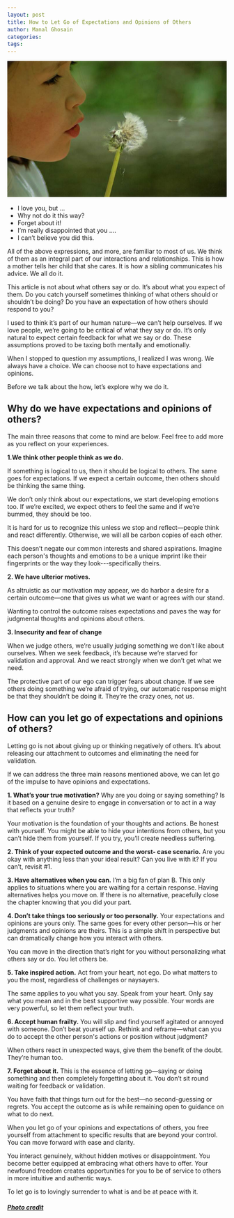 ```yaml
---
layout: post
title: How to Let Go of Expectations and Opinions of Others
author: Manal Ghosain
categories:
tags:
---
```


![Let go of expectations](/images/let-go.jpg)

  * I love you, but …
  * Why not do it this way?
  * Forget about it!
  * I’m really disappointed that you ….
  * I can’t believe you did this.

All of the above expressions, and more, are familiar to most of us. We think of them as an integral part of our interactions and relationships. This is how a mother tells her child that she cares. It is how a sibling communicates his advice. We all do it. 

This article is not about what others say or do. It’s about what you expect of them. Do you catch yourself sometimes thinking of what others should or shouldn’t be doing? Do you have an expectation of how others should respond to you? 

I used to think it’s part of our human nature—we can’t help ourselves. If we love people, we’re going to be critical of what they say or do. It’s only natural to expect certain feedback for what we say or do. These assumptions proved to be taxing both mentally and emotionally. 

When I stopped to question my assumptions, I realized I was wrong. We always have a choice. We can choose not to have expectations and opinions.

Before we talk about the how, let’s explore why we do it. 

## Why do we have expectations and opinions of others?

The main three reasons that come to mind are below. Feel free to add more as you reflect on your experiences. 

**1.We think other people think as we do.** 

If something is logical to us, then it should be logical to others. The same goes for expectations. If we expect a certain outcome, then others should be thinking the same thing. 

We don’t only think about our expectations, we start developing emotions too. If we’re excited, we expect others to feel the same and if we’re bummed, they should be too. 

It is hard for us to recognize this unless we stop and reflect—people think and react differently. Otherwise, we will all be carbon copies of each other. 

This doesn’t negate our common interests and shared aspirations. Imagine each person's thoughts and emotions to be a unique imprint like their fingerprints or the way they look---specifically theirs. 

**2. We have ulterior motives.** 

As altruistic as our motivation may appear, we do harbor a desire for a certain outcome—one that gives us what we want or agrees with our stand. 

Wanting to control the outcome raises expectations and paves the way for judgmental thoughts and opinions about others. 

**3. Insecurity and fear of change** 

When we judge others, we’re usually judging something we don’t like about ourselves. When we seek feedback, it’s because we’re starved for validation and approval. And we react strongly when we don’t get what we need. 

The protective part of our ego can trigger fears about change. If we see others doing something we’re afraid of trying, our automatic response might be that they shouldn’t be doing it. They’re the crazy ones, not us. 

## How can you let go of expectations and opinions of others?

Letting go is not about giving up or thinking negatively of others. It’s about releasing our attachment to outcomes and eliminating the need for validation. 

If we can address the three main reasons mentioned above, we can let go of the impulse to have opinions and expectations. 

**1. What’s your true motivation?** Why are you doing or saying something? Is it based on a genuine desire to engage in conversation or to act in a way that reflects your truth? 

Your motivation is the foundation of your thoughts and actions. Be honest with yourself. You might be able to hide your intentions from others, but you can’t hide them from yourself. If you try, you’ll create needless suffering. 

**2. Think of your expected outcome and the worst- case scenario.** Are you okay with anything less than your ideal result? Can you live with it? If you can’t, revisit #1. 

**3. Have alternatives when you can.** I’m a big fan of plan B. This only applies to situations where you are waiting for a certain response. Having alternatives helps you move on. If there is no alternative, peacefully close the chapter knowing that you did your part. 

**4. Don’t take things too seriously or too personally.** Your expectations and opinions are yours only. The same goes for every other person—his or her judgments and opinions are theirs. This is a simple shift in perspective but can dramatically change how you interact with others. 

You can move in the direction that’s right for you without personalizing what others say or do. You let others be. 

**5. Take inspired action.** Act from your heart, not ego. Do what matters to you the most, regardless of challenges or naysayers. 

The same applies to you what you say. Speak from your heart. Only say what you mean and in the best supportive way possible. Your words are very powerful, so let them reflect your truth. 

**6. Accept human frailty.** You will slip and find yourself agitated or annoyed with someone. Don’t beat yourself up. Rethink and reframe—what can you do to accept the other person's actions or position without judgment? 

When others react in unexpected ways, give them the benefit of the doubt. They’re human too. 

**7. Forget about it.** This is the essence of letting go—saying or doing something and then completely forgetting about it. You don’t sit round waiting for feedback or validation. 

You have faith that things turn out for the best—no second-guessing or regrets. You accept the outcome as is while remaining open to guidance on what to do next. 

When you let go of your opinions and expectations of others, you free yourself from attachment to specific results that are beyond your control. You can move forward with ease and clarity. 

You interact genuinely, without hidden motives or disappointment. You become better equipped at embracing what others have to offer. Your newfound freedom creates opportunities for you to be of service to others in more intuitive and authentic ways. 

To let go is to lovingly surrender to what is and be at peace with it. 

##### [Photo credit](http://www.flickr.com/photos/uaeincredible/55917472/)